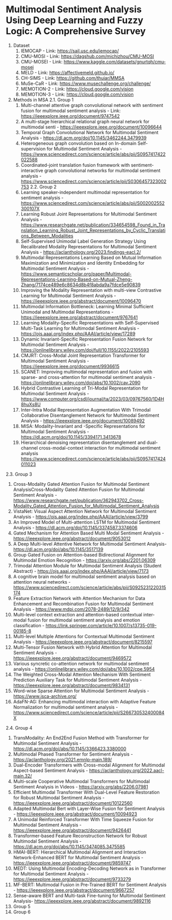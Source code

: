 # Multimodal Sentiment Analysis Using Deep Learning and Fuzzy Logic: A Comprehensive Survey
1. Dataset
   1.  IEMOCAP - Link: https://sail.usc.edu/iemocap/
   2. CMU-MOSI - Link:  https://dagshub.com/michizhou/CMU-MOSI
   3. CMU-MOSEI - Link: https://www.kaggle.com/datasets/gnurtqh/cmu-mosei
   4. MELD - Link: https://affectivemeld.github.io/
   5. CH-SIMS - Link: https://github.com/thuiar/MMSA
   6. MuSe-CaR - Link: https://www.musechallenge.org/challenge/
   7. MEMOTION-2 - Link: https://cloud.google.com/vision
   8. MEMOTION-3 - Link: https://cloud.google.com/vision
2. Methods in MSA
2.1. Group 1
   1. Multi-channel attentive graph convolutional network with sentiment fusion for multimodal sentiment analysis - Link: https://ieeexplore.ieee.org/document/9747542
   2. A multi-stage hierarchical relational graph neural network for multimodal senti - https://ieeexplore.ieee.org/document/10096644
   3. Temporal Graph Convolutional Network for Multimodal Sentiment Analysis - https://dl.acm.org/doi/10.1145/3462244.3479939
   4. Heterogeneous graph convolution based on In-domain Self-supervision for Multimodal Sentiment Analysis - https://www.sciencedirect.com/science/article/abs/pii/S0957417422022588
   5. Coordinated-joint translation fusion framework with sentiment-interactive graph convolutional networks for multimodal sentiment analysis - https://www.sciencedirect.com/science/article/pii/S0306457323002753
2.2. Group 2
     1. Learning speaker-independent multimodal representation for sentiment analysis - https://www.sciencedirect.com/science/article/abs/pii/S002002552300107X
     2. Learning Robust Joint Representations for Multimodal Sentiment Analysis - https://www.researchgate.net/publication/334654598_Found_in_Translation_Learning_Robust_Joint_Representations_by_Cyclic_Translations_Between_Modalities
     3. Self-Supervised Unimodal Label Generation Strategy Using Recalibrated Modality Representations for Multimodal Sentiment Analysis - https://aclanthology.org/2023.findings-eacl.2/
     4. Multimodal Representations Learning Based on Mutual Information Maximization and Minimization and Identity Embedding for Multimodal Sentiment Analysis - https://www.semanticscholar.org/paper/Multimodal-Representations-Learning-Based-on-Mutual-Zheng-Zhang/7174ce489e6c8634d8b4f8abda9a7fdce5e90839
     5. Improving the Modality Representation with multi-view Contrastive Learning for Multimodal Sentiment Analysis - https://ieeexplore.ieee.org/abstract/document/10096470
     6. Multimodal Information Bottleneck: Learning Minimal Sufficient Unimodal and Multimodal Representations - https://ieeexplore.ieee.org/abstract/document/9767641
     7. Learning Modality-Specific Representations with Self-Supervised Multi-Task Learning for Multimodal Sentiment Analysis - https://ojs.aaai.org/index.php/AAAI/article/view/17289
     8. Dynamic Invariant-Specific Representation Fusion Network for Multimodal Sentiment Analysis - https://onlinelibrary.wiley.com/doi/full/10.1155/2022/2105593
     9. CMJRT: Cross-Modal Joint Representation Transformer for Multimodal Sentiment Analysis - https://ieeexplore.ieee.org/document/9936615
     10. SCANET: Improving multimodal representation and fusion with sparse- and cross-attention for multimodal sentiment analysis - https://onlinelibrary.wiley.com/doi/abs/10.1002/cav.2090
     11. Hybrid Contrastive Learning of Tri-Modal Representation for Multimodal Sentiment Analysis - https://www.computer.org/csdl/journal/ta/2023/03/09767560/1D4H8huXs8U
     12. Inter-Intra Modal Representation Augmentation With Trimodal Collaborative Disentanglement Network for Multimodal Sentiment Analysis - https://ieeexplore.ieee.org/document/10089492
     13. MISA: Modality-Invariant and -Specific Representations for Multimodal Sentiment Analysis - https://dl.acm.org/doi/10.1145/3394171.3413678
     14. Hierarchical denoising representation disentanglement and dual-channel cross-modal-context interaction for multimodal sentiment analysis https://www.sciencedirect.com/science/article/abs/pii/S0957417424011023
      
2.3. Group 3
   1. Cross-Modality Gated Attention Fusion for Multimodal Sentiment AnalysisCross-Modality Gated Attention Fusion for Multimodal Sentiment Analysis - https://www.researchgate.net/publication/362943702_Cross-Modality_Gated_Attention_Fusion_for_Multimodal_Sentiment_Analysis
   2. VistaNet: Visual Aspect Attention Network for Multimodal Sentiment Analysis - https://ojs.aaai.org/index.php/AAAI/article/view/3799
   3. An Improved Model of Multi-attention LSTM for Multimodal Sentiment Analysis - https://dl.acm.org/doi/10.1145/3374587.3374606
   4. Gated Mechanism for Attention Based Multi Modal Sentiment Analysis - https://ieeexplore.ieee.org/abstract/document/9053012
   5. A Deep Multi-level Attentive Network for Multimodal Sentiment Analysis- https://dl.acm.org/doi/abs/10.1145/3517139
   6. Group Gated Fusion on Attention-based Bidirectional Alignment for Multimodal Emotion Recognition - https://arxiv.org/abs/2201.06309
   7. Trimodal Attention Module for Multimodal Sentiment Analysis (Student Abstract) - https://ojs.aaai.org/index.php/AAAI/article/view/7173
   8. A cognitive brain model for multimodal sentiment analysis based on attention neural networks - https://www.sciencedirect.com/science/article/abs/pii/S0925231220315174
   9. Feature Extraction Network with Attention Mechanism for Data Enhancement and Recombination Fusion for Multimodal Sentiment Analysis - https://www.mdpi.com/2078-2489/12/9/342
   10. Multi-level context extraction and attention-based contextual inter-modal fusion for multimodal sentiment analysis and emotion classification - https://link.springer.com/article/10.1007/s13735-019-00185-8
   11. Multi-level Multiple Attentions for Contextual Multimodal Sentiment Analysis - https://ieeexplore.ieee.org/abstract/document/8215597
   12. Multi-Tensor Fusion Network with Hybrid Attention for Multimodal Sentiment Analysis - https://ieeexplore.ieee.org/abstract/document/9469572
   13. Various syncretic co-attention network for multimodal sentiment analysis - https://onlinelibrary.wiley.com/doi/abs/10.1002/cpe.5954
   14. The Weighted Cross-Modal Attention Mechanism With Sentiment Prediction Auxiliary Task for Multimodal Sentiment Analysis - https://ieeexplore.ieee.org/abstract/document/9834131
   15. Word-wise Sparse Attention for Multimodal Sentiment Analysis - https://www.isca-archive.org/
   16. AdaFN-AG: Enhancing multimodal interaction with Adaptive Feature Normalization for multimodal sentiment analysis - https://www.sciencedirect.com/science/article/pii/S266730532400084X
       
2.4. Group 4
   1. TransModality: An End2End Fusion Method with Transformer for Multimodal Sentiment Analysis - https://dl.acm.org/doi/abs/10.1145/3366423.3380000
   2. Multimodal Phased Transformer for Sentiment Analysis - https://aclanthology.org/2021.emnlp-main.189/
   3. Dual-Encoder Transformers with Cross-modal Alignment for Multimodal Aspect-based Sentiment Analysis - https://aclanthology.org/2022.aacl-main.32/
   4. Multi-scale Cooperative Multimodal Transformers for Multimodal Sentiment Analysis in Videos - https://arxiv.org/abs/2206.07981
   5. Efficient Multimodal Transformer With Dual-Level Feature Restoration for Robust Multimodal Sentiment Analysis - https://ieeexplore.ieee.org/abstract/document/10122560
   6. Adapted Multimodal Bert with Layer-Wise Fusion for Sentiment Analysis - https://ieeexplore.ieee.org/abstract/document/10094923
   7. A Unimodal Reinforced Transformer With Time Squeeze Fusion for Multimodal Sentiment Analysis - https://ieeexplore.ieee.org/abstract/document/9426441
   8. Transformer-based Feature Reconstruction Network for Robust Multimodal Sentiment Analysis - https://dl.acm.org/doi/abs/10.1145/3474085.3475585
   9. HMAI-BERT: Hierarchical Multimodal Alignment and Interaction Network-Enhanced BERT for Multimodal Sentiment Analysis - https://ieeexplore.ieee.org/abstract/document/9859747
   10. MEDT: Using Multimodal Encoding-Decoding Network as in Transformer for Multimodal Sentiment Analysis - https://ieeexplore.ieee.org/abstract/document/9733279
   11. MF-BERT: Multimodal Fusion in Pre-Trained BERT for Sentiment Analysis - https://ieeexplore.ieee.org/abstract/document/9667257
   12. Sense-aware BERT and Multi-task Fine-tuning for Multimodal Sentiment Analysis- https://ieeexplore.ieee.org/abstract/document/9892116
13. Group 5
14. Group 6
   
 

